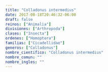 ```yaml
---
title: "Colladonus intermedius"
date: 2017-08-18T20:46:32-06:00
draft: false
reinos: ["Animalia"]
divisiones: ["Arthropoda"]
clases: ["Insecta"]
ordenes: ["Homoptera"]
familias: ["Cicadellidae"]
generos: ["Colladonus"]
nombre_cientifico: "Colladonus intermedius"
nombre_comun: ""
nombre_ingles: ""
---
```

